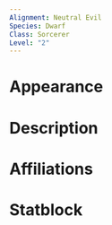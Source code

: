 ```yaml
---
Alignment: Neutral Evil
Species: Dwarf
Class: Sorcerer
Level: "2"
---
```

# Appearance

# Description

# Affiliations

# Statblock


